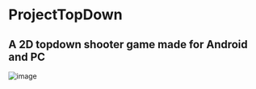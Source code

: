 # ProjectTopDown
## A 2D topdown shooter game made for Android and PC
![image](http://i.imgur.com/Rmk8Gui.gifv)
